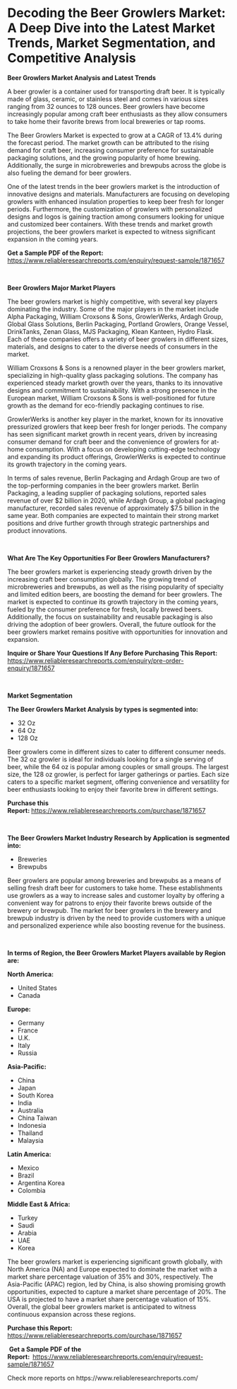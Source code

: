 <p><h1>Decoding the Beer Growlers Market: A Deep Dive into the Latest Market Trends, Market Segmentation, and Competitive Analysis</h1></p><p><strong>Beer Growlers Market Analysis and Latest Trends</strong></p>
<p><p>A beer growler is a container used for transporting draft beer. It is typically made of glass, ceramic, or stainless steel and comes in various sizes ranging from 32 ounces to 128 ounces. Beer growlers have become increasingly popular among craft beer enthusiasts as they allow consumers to take home their favorite brews from local breweries or tap rooms.</p><p>The Beer Growlers Market is expected to grow at a CAGR of 13.4% during the forecast period. The market growth can be attributed to the rising demand for craft beer, increasing consumer preference for sustainable packaging solutions, and the growing popularity of home brewing. Additionally, the surge in microbreweries and brewpubs across the globe is also fueling the demand for beer growlers.</p><p>One of the latest trends in the beer growlers market is the introduction of innovative designs and materials. Manufacturers are focusing on developing growlers with enhanced insulation properties to keep beer fresh for longer periods. Furthermore, the customization of growlers with personalized designs and logos is gaining traction among consumers looking for unique and customized beer containers. With these trends and market growth projections, the beer growlers market is expected to witness significant expansion in the coming years.</p></p>
<p><strong>Get a Sample PDF of the Report:&nbsp;</strong> <a href="https://www.reliableresearchreports.com/enquiry/request-sample/1871657">https://www.reliableresearchreports.com/enquiry/request-sample/1871657</a></p>
<p>&nbsp;</p>
<p><strong>Beer Growlers Major Market Players</strong></p>
<p><p>The beer growlers market is highly competitive, with several key players dominating the industry. Some of the major players in the market include Alpha Packaging, William Croxsons & Sons, GrowlerWerks, Ardagh Group, Global Glass Solutions, Berlin Packaging, Portland Growlers, Orange Vessel, DrinkTanks, Zenan Glass, MJS Packaging, Klean Kanteen, Hydro Flask. Each of these companies offers a variety of beer growlers in different sizes, materials, and designs to cater to the diverse needs of consumers in the market.</p><p>William Croxsons & Sons is a renowned player in the beer growlers market, specializing in high-quality glass packaging solutions. The company has experienced steady market growth over the years, thanks to its innovative designs and commitment to sustainability. With a strong presence in the European market, William Croxsons & Sons is well-positioned for future growth as the demand for eco-friendly packaging continues to rise.</p><p>GrowlerWerks is another key player in the market, known for its innovative pressurized growlers that keep beer fresh for longer periods. The company has seen significant market growth in recent years, driven by increasing consumer demand for craft beer and the convenience of growlers for at-home consumption. With a focus on developing cutting-edge technology and expanding its product offerings, GrowlerWerks is expected to continue its growth trajectory in the coming years.</p><p>In terms of sales revenue, Berlin Packaging and Ardagh Group are two of the top-performing companies in the beer growlers market. Berlin Packaging, a leading supplier of packaging solutions, reported sales revenue of over $2 billion in 2020, while Ardagh Group, a global packaging manufacturer, recorded sales revenue of approximately $7.5 billion in the same year. Both companies are expected to maintain their strong market positions and drive further growth through strategic partnerships and product innovations.</p></p>
<p>&nbsp;</p>
<p><strong>What Are The Key Opportunities For Beer Growlers Manufacturers?</strong></p>
<p><p>The beer growlers market is experiencing steady growth driven by the increasing craft beer consumption globally. The growing trend of microbreweries and brewpubs, as well as the rising popularity of specialty and limited edition beers, are boosting the demand for beer growlers. The market is expected to continue its growth trajectory in the coming years, fueled by the consumer preference for fresh, locally brewed beers. Additionally, the focus on sustainability and reusable packaging is also driving the adoption of beer growlers. Overall, the future outlook for the beer growlers market remains positive with opportunities for innovation and expansion.</p></p>
<p><strong>Inquire or Share Your Questions If Any Before Purchasing This Report:</strong> <a href="https://www.reliableresearchreports.com/enquiry/pre-order-enquiry/1871657">https://www.reliableresearchreports.com/enquiry/pre-order-enquiry/1871657</a></p>
<p>&nbsp;</p>
<p><strong>Market Segmentation</strong></p>
<p><strong>The Beer Growlers Market Analysis by types is segmented into:</strong></p>
<p><ul><li>32 Oz</li><li>64 Oz</li><li>128 Oz</li></ul></p>
<p><p>Beer growlers come in different sizes to cater to different consumer needs. The 32 oz growler is ideal for individuals looking for a single serving of beer, while the 64 oz is popular among couples or small groups. The largest size, the 128 oz growler, is perfect for larger gatherings or parties. Each size caters to a specific market segment, offering convenience and versatility for beer enthusiasts looking to enjoy their favorite brew in different settings.</p></p>
<p><strong>Purchase this Report:&nbsp;</strong><a href="https://www.reliableresearchreports.com/purchase/1871657">https://www.reliableresearchreports.com/purchase/1871657</a></p>
<p>&nbsp;</p>
<p><strong>The Beer Growlers Market Industry Research by Application is segmented into:</strong></p>
<p><ul><li>Breweries</li><li>Brewpubs</li></ul></p>
<p><p>Beer growlers are popular among breweries and brewpubs as a means of selling fresh draft beer for customers to take home. These establishments use growlers as a way to increase sales and customer loyalty by offering a convenient way for patrons to enjoy their favorite brews outside of the brewery or brewpub. The market for beer growlers in the brewery and brewpub industry is driven by the need to provide customers with a unique and personalized experience while also boosting revenue for the business.</p></p>
<p>&nbsp;</p>
<p><strong>In terms of Region, the Beer Growlers Market Players available by Region are:</strong></p>
<p>
    <p> <strong> North America: </strong>
        <ul>
            <li>United States</li>
            <li>Canada</li>
        </ul>
        </p> 
    <p> <strong> Europe: </strong>
        <ul>
            <li>Germany</li>
            <li>France</li>
            <li>U.K.</li>
            <li>Italy</li>
            <li>Russia</li>
        </ul>
        </p> 
    <p> <strong> Asia-Pacific: </strong>
        <ul>
            <li>China</li>
            <li>Japan</li>
            <li>South Korea</li>
            <li>India</li>
            <li>Australia</li>
            <li>China Taiwan</li>
            <li>Indonesia</li>
            <li>Thailand</li>
            <li>Malaysia</li>
        </ul>
        </p> 
    <p> <strong> Latin America: </strong>
        <ul>
            <li>Mexico</li>
            <li>Brazil</li>
            <li>Argentina Korea</li>
            <li>Colombia</li>
        </ul>
        </p> 
    <p> <strong> Middle East & Africa: </strong>
        <ul>
            <li>Turkey</li>
            <li>Saudi</li>
            <li>Arabia</li>
            <li>UAE</li>
            <li>Korea</li>
        </ul>
    </p>
    </p>
<p><p>The beer growlers market is experiencing significant growth globally, with North America (NA) and Europe expected to dominate the market with a market share percentage valuation of 35% and 30%, respectively. The Asia-Pacific (APAC) region, led by China, is also showing promising growth opportunities, expected to capture a market share percentage of 20%. The USA is projected to have a market share percentage valuation of 15%. Overall, the global beer growlers market is anticipated to witness continuous expansion across these regions.</p></p>
<p><strong>Purchase this Report: </strong><a href="https://www.reliableresearchreports.com/purchase/1871657">https://www.reliableresearchreports.com/purchase/1871657</a></p>
<p>&nbsp;<strong>Get a Sample PDF of the Report:&nbsp;&nbsp;</strong><a href="https://www.reliableresearchreports.com/enquiry/request-sample/1871657">https://www.reliableresearchreports.com/enquiry/request-sample/1871657</a></p>
<p><strong></strong></p>
<p>Check more reports on https://www.reliableresearchreports.com/</p>